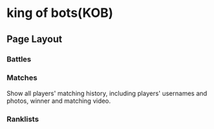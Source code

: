 # king of bots(KOB)

## Page Layout
### Battles

### Matches
Show all players' matching history, including players' usernames and photos, winner and matching video.

### Ranklists
